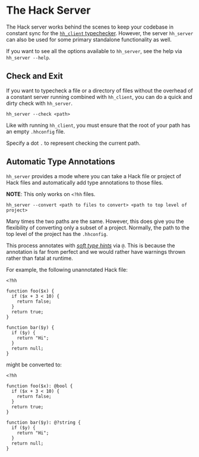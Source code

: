 # The Hack Server

The Hack server works behind the scenes to keep your codebase in constant sync for the [`hh_client` typechecker](../typechecker/introduction.md). However, the server `hh_server` can also be used for some primary standalone functionality as well.

If you want to see all the options available to `hh_server`, see the help via `hh_server --help`.

## Check and Exit

If you want to typecheck a file or a directory of files without the overhead of a constant server running combined with `hh_client`, you can do a quick and dirty check with `hh_server`. 

```
hh_server --check <path> 
```

Like with running `hh_client`, you must ensure that the root of your path has an empty `.hhconfig` file.

Specify a dot `.` to represent checking the current path.

## Automatic Type Annotations

`hh_server` provides a mode where you can take a Hack file or project of Hack files and automatically add type annotations to those files.

**NOTE**: This only works on `<?hh` files.

```
hh_server --convert <path to files to convert> <path to top level of project>
```

Many times the two paths are the same. However, this does give you the flexibility of converting only a subset of a project. Normally, the path to the top level of the project has the `.hhconfig`.

This process annotates with [*soft type hints*](../types/advanced#soft-type-hints) via `@`. This is because the annotation is far from perfect and we would rather have warnings thrown rather than fatal at runtime.

For example, the following unannotated Hack file:

```
<?hh

function foo($x) {
  if ($x + 3 < 10) {
    return false;
  }
  return true;
}

function bar($y) {
  if ($y) {
    return "Hi";
  }
  return null;
}
```

might be converted to:

```
<?hh

function foo($x): @bool {
  if ($x + 3 < 10) {
    return false;
  }
  return true;
}

function bar($y): @?string {
  if ($y) {
    return "Hi";
  }
  return null;
}
```
